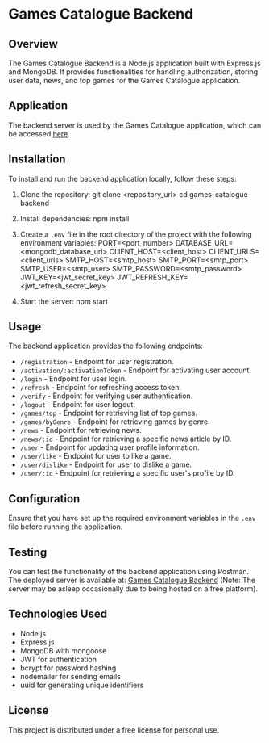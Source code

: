# Games Catalogue Backend

## Overview

The Games Catalogue Backend is a Node.js application built with Express.js and MongoDB. It provides functionalities for handling authorization, storing user data, news, and top games for the Games Catalogue application.

## Application
The backend server is used by the Games Catalogue application, which can be accessed [here](https://amashutikov.github.io/games_test_client/#/).

## Installation

To install and run the backend application locally, follow these steps:

1. Clone the repository:
   git clone <repository_url>
   cd games-catalogue-backend

2. Install dependencies:
   npm install

3. Create a `.env` file in the root directory of the project with the following environment variables:
   PORT=<port_number>
   DATABASE_URL=<mongodb_database_url>
   CLIENT_HOST=<client_host>
   CLIENT_URLS=<client_urls>
   SMTP_HOST=<smtp_host>
   SMTP_PORT=<smtp_port>
   SMTP_USER=<smtp_user>
   SMTP_PASSWORD=<smtp_password>
   JWT_KEY=<jwt_secret_key>
   JWT_REFRESH_KEY=<jwt_refresh_secret_key>

4. Start the server:
   npm start

## Usage

The backend application provides the following endpoints:

- `/registration` - Endpoint for user registration.
- `/activation/:activationToken` - Endpoint for activating user account.
- `/login` - Endpoint for user login.
- `/refresh` - Endpoint for refreshing access token.
- `/verify` - Endpoint for verifying user authentication.
- `/logout` - Endpoint for user logout.
- `/games/top` - Endpoint for retrieving list of top games.
- `/games/byGenre` - Endpoint for retrieving games by genre.
- `/news` - Endpoint for retrieving news.
- `/news/:id` - Endpoint for retrieving a specific news article by ID.
- `/user` - Endpoint for updating user profile information.
- `/user/like` - Endpoint for user to like a game.
- `/user/dislike` - Endpoint for user to dislike a game.
- `/user/:id` - Endpoint for retrieving a specific user's profile by ID.

## Configuration

Ensure that you have set up the required environment variables in the `.env` file before running the application.

## Testing

You can test the functionality of the backend application using Postman. The deployed server is available at: [Games Catalogue Backend](https://games-server-1qpi.onrender.com/) (Note: The server may be asleep occasionally due to being hosted on a free platform).

## Technologies Used

- Node.js
- Express.js
- MongoDB with mongoose
- JWT for authentication
- bcrypt for password hashing
- nodemailer for sending emails
- uuid for generating unique identifiers

## License

This project is distributed under a free license for personal use.
